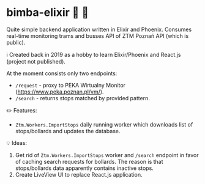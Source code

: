 # bimba-elixir 🚋 🚌 

Quite simple backend application written in Elixir and Phoenix. Consumes real-time monitoring trams and busses API of ZTM Poznań API (which is public). 

ℹ️ Created back in 2019 as a hobby to learn Elixir/Phoenix and React.js (project not published). 

At the moment consists only two endpoints:
- `/request` - proxy to PEKA Wirtualny Monitor (https://www.peka.poznan.pl/vm/).
- `/search` - returns stops matched by provided pattern.

✏️ Features:
- `Ztm.Workers.ImportStops` daily running worker which downloads list of stops/bollards and updates the database.

💡 Ideas:
1. Get rid of `Ztm.Workers.ImportStops` worker and `/search` endpoint in favor of caching search requests for bollards. The reason is that stops/bollards data apparently contains inactive stops.
2. Create LiveView UI to replace React.js application.
